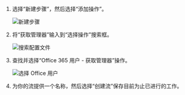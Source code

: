 1. 选择“新建步骤”，然后选择“添加操作”。
   
    ![新建步骤](media/modern-approvals/select-sharepoint-add-action.png)
2. 将“获取管理器”输入到“选择操作”搜索框。
   
    ![搜索配置文件](media/modern-approvals/search-for-profile.png)
3. 查找并选择“Office 365 用户 - 获取管理器”操作。
   
    ![选择 Office 用户](media/modern-approvals/select-my-profile.png)
4. 为你的流提供一个名称，然后选择“创建流”保存目前为止已进行的工作。

